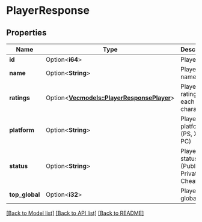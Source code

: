 # PlayerResponse

## Properties

Name | Type | Description | Notes
------------ | ------------- | ------------- | -------------
**id** | Option<**i64**> | Player's ID | [optional]
**name** | Option<**String**> | Player's name | [optional]
**ratings** | Option<[**Vec<models::PlayerResponsePlayer>**](PlayerResponsePlayer.md)> | Player's ratings for each character | [optional]
**platform** | Option<**String**> | Player's platform (PS, XB, PC) | [optional]
**status** | Option<**String**> | Player's status (Public, Private, Cheater) | [optional]
**top_global** | Option<**i32**> | Player's top global rank | [optional]

[[Back to Model list]](../README.md#documentation-for-models) [[Back to API list]](../README.md#documentation-for-api-endpoints) [[Back to README]](../README.md)


